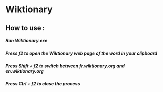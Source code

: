 # Wiktionary
## How to use :
##### Run Wiktionary.exe
##### Press f2 to open the Wiktionary web page of the word in your clipboard
##### Press Shift + f2 to switch between fr.wiktionary.org and en.wiktionary.org
##### Press Ctrl + f2 to close the process


